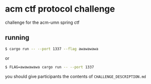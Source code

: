 # acm ctf protocol challenge

challenge for the acm-umn spring ctf

## running

```sh
$ cargo run -- --port 1337 --flag awawawawa
```

or

```sh
$ FLAG=awawawawa cargo run -- --port 1337
```

you should give participants the contents of `CHALLENGE_DESCRIPTION.md`
